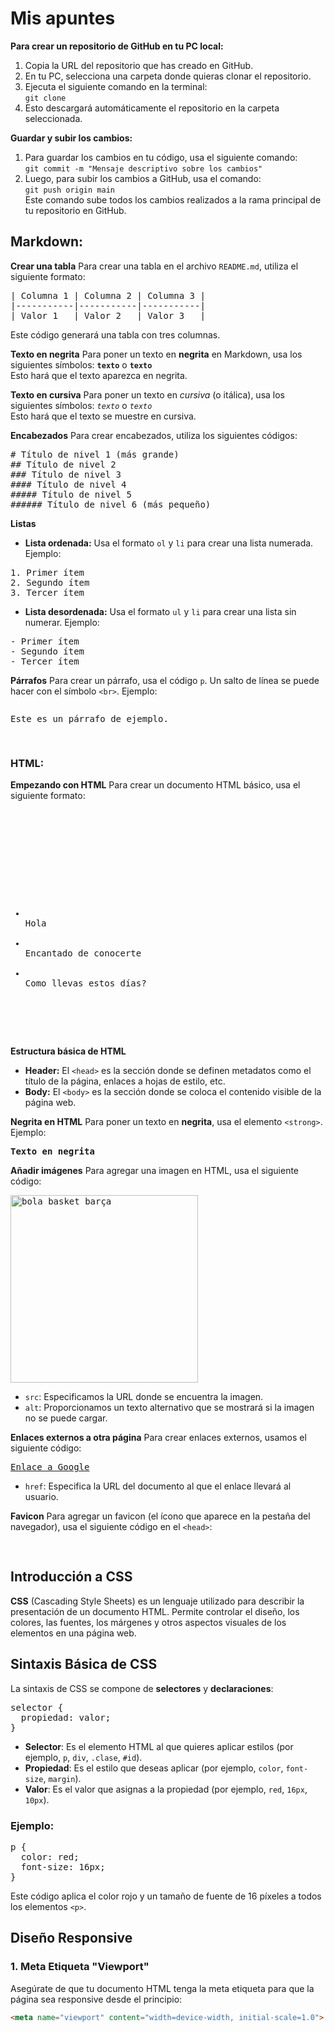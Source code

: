 # Mis apuntes

<strong>Para crear un repositorio de GitHub en tu PC local:</strong>
1. Copia la URL del repositorio que has creado en GitHub.
2. En tu PC, selecciona una carpeta donde quieras clonar el repositorio.
3. Ejecuta el siguiente comando en la terminal:  
   <code>git clone <URL del repositorio de GitHub></code>
4. Esto descargará automáticamente el repositorio en la carpeta seleccionada.

<strong>Guardar y subir los cambios:</strong>
1. Para guardar los cambios en tu código, usa el siguiente comando:  
   <code>git commit -m "Mensaje descriptivo sobre los cambios"</code>
2. Luego, para subir los cambios a GitHub, usa el comando:  
   <code>git push origin main</code>  
   Este comando sube todos los cambios realizados a la rama principal de tu repositorio en GitHub.

<h2>Markdown:</h2>
<strong>Crear una tabla</strong>
Para crear una tabla en el archivo <code>README.md</code>, utiliza el siguiente formato:

<pre>
| Columna 1 | Columna 2 | Columna 3 |
|-----------|-----------|-----------|
| Valor 1   | Valor 2   | Valor 3   |
</pre>
Este código generará una tabla con tres columnas.

<strong>Texto en negrita</strong>
Para poner un texto en <strong>negrita</strong> en Markdown, usa los siguientes símbolos:
<code>**texto**</code> o <code>__texto__</code>  
Esto hará que el texto aparezca en negrita.

<strong>Texto en cursiva</strong>
Para poner un texto en <em>cursiva</em> (o itálica), usa los siguientes símbolos:
<code>*texto*</code> o <code>_texto_</code>  
Esto hará que el texto se muestre en cursiva.

<strong>Encabezados</strong>
Para crear encabezados, utiliza los siguientes códigos:

<pre>
# Título de nivel 1 (más grande)
## Título de nivel 2
### Título de nivel 3
#### Título de nivel 4
##### Título de nivel 5
###### Título de nivel 6 (más pequeño)
</pre>

<strong>Listas</strong>
- <strong>Lista ordenada:</strong> Usa el formato <code>ol</code> y <code>li</code> para crear una lista numerada. Ejemplo:

<pre>
1. Primer ítem
2. Segundo ítem
3. Tercer ítem
</pre>

- <strong>Lista desordenada:</strong> Usa el formato <code>ul</code> y <code>li</code> para crear una lista sin numerar. Ejemplo:

<pre>
- Primer ítem
- Segundo ítem
- Tercer ítem
</pre>

<strong>Párrafos</strong>
Para crear un párrafo, usa el código <code>p</code>. Un salto de línea se puede hacer con el símbolo <code>&lt;br&gt;</code>. Ejemplo:

<pre>
<p>Este es un párrafo de ejemplo.</p>
</pre>

<h3>HTML:</h3>
<strong>Empezando con HTML</strong>
Para crear un documento HTML básico, usa el siguiente formato:

<pre>
<!DOCTYPE html>
<html lang="es">
<head>
    <meta charset="UTF-8">
    <meta name="viewport" content="width=device-width, initial-scale=1.0">
    <title>Título de la página</title>
</head>
<body>
<ul>
<li>
Hola
</li>
<li>
Encantado de conocerte
</li>
<li>
Como llevas estos días?
</li>
</ul>
</body>
</html>
</pre>

<strong>Estructura básica de HTML</strong>
- **Header:** El <code>&lt;head&gt;</code> es la sección donde se definen metadatos como el título de la página, enlaces a hojas de estilo, etc.
- **Body:** El <code>&lt;body&gt;</code> es la sección donde se coloca el contenido visible de la página web.

<strong>Negrita en HTML</strong>
Para poner un texto en <strong>negrita</strong>, usa el elemento <code>&lt;strong&gt;</code>. Ejemplo:

<pre>
<strong>Texto en negrita</strong>
</pre>

<strong>Añadir imágenes</strong>
Para agregar una imagen en HTML, usa el siguiente código:

<pre>
<img src="./img/bola basket barça.jpg" alt="bola basket barça" width="300">
</pre>
- <code>src</code>: Especificamos la URL donde se encuentra la imagen.
- <code>alt</code>: Proporcionamos un texto alternativo que se mostrará si la imagen no se puede cargar.

<strong>Enlaces externos a otra página</strong>
Para crear enlaces externos, usamos el siguiente código:

<pre>
<a href="www.google.es">Enlace a Google</a>
</pre>
- <code>href</code>: Especifica la URL del documento al que el enlace llevará al usuario.

<strong>Favicon</strong>
Para agregar un favicon (el ícono que aparece en la pestaña del navegador), usa el siguiente código en el <code>&lt;head&gt;</code>:

<pre>
<link rel="icon" type="image/png" href="URL del favicon">
</pre>

<h2>Introducción a CSS</h2>
<strong>CSS</strong> (Cascading Style Sheets) es un lenguaje utilizado para describir la presentación de un documento HTML. Permite controlar el diseño, los colores, las fuentes, los márgenes y otros aspectos visuales de los elementos en una página web.

<h2>Sintaxis Básica de CSS</h2>
La sintaxis de CSS se compone de <strong>selectores</strong> y <strong>declaraciones</strong>: 

<pre>
selector {
  propiedad: valor;
}
</pre>

- **Selector**: Es el elemento HTML al que quieres aplicar estilos (por ejemplo, <code>p</code>, <code>div</code>, <code>.clase</code>, <code>#id</code>).
- **Propiedad**: Es el estilo que deseas aplicar (por ejemplo, <code>color</code>, <code>font-size</code>, <code>margin</code>).
- **Valor**: Es el valor que asignas a la propiedad (por ejemplo, <code>red</code>, <code>16px</code>, <code>10px</code>).

<h3>Ejemplo:</h3>

<pre>
p {
  color: red;
  font-size: 16px;
}
</pre>
Este código aplica el color rojo y un tamaño de fuente de 16 píxeles a todos los elementos <code>&lt;p&gt;</code>.

<h2>Diseño Responsive</h2>

<h3>1. Meta Etiqueta "Viewport"</h3>

Asegúrate de que tu documento HTML tenga la meta etiqueta para que la página sea responsive desde el principio:

```html
<meta name="viewport" content="width=device-width, initial-scale=1.0">
